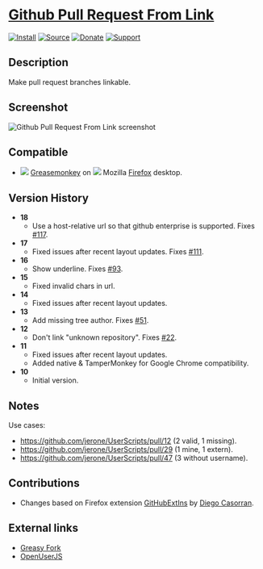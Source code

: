 # [Github Pull Request From Link](https://github.com/jerone/UserScripts/tree/master/Github_Pull_Request_From)

[![Install](https://raw.github.com/jerone/UserScripts/master/_resources/Install-button.png)](https://github.com/jerone/UserScripts/raw/master/Github_Pull_Request_From/Github_Pull_Request_From.user.js)
[![Source](https://raw.github.com/jerone/UserScripts/master/_resources/Source-button.png)](https://github.com/jerone/UserScripts/blob/master/Github_Pull_Request_From/Github_Pull_Request_From.user.js)
[![Donate](https://raw.github.com/jerone/UserScripts/master/_resources/Donate-button.png)](https://www.paypal.com/cgi-bin/webscr?cmd=_s-xclick&hosted_button_id=VCYMHWQ7ZMBKW)
[![Support](https://raw.github.com/jerone/UserScripts/master/_resources/Support-button.png)](https://github.com/jerone/UserScripts/issues)


## Description

Make pull request branches linkable.


## Screenshot

![Github Pull Request From Link screenshot](https://github.com/jerone/UserScripts/raw/master/Github_Pull_Request_From/screenshot.jpg)


## Compatible

*   ![](https://raw.github.com/jerone/UserScripts/master/_resources/Greasemonkey.png) [Greasemonkey](https://addons.mozilla.org/firefox/addon/greasemonkey/) on ![](https://raw.github.com/jerone/UserScripts/master/_resources/Firefox.png) Mozilla [Firefox](http://www.mozilla.org/en-US/firefox/fx/#desktop) desktop.


## Version History

*   **18**
    *   Use a host-relative url so that github enterprise is supported. Fixes [#117](https://github.com/jerone/UserScripts/issues/117).
*   **17**
    *   Fixed issues after recent layout updates. Fixes [#111](https://github.com/jerone/UserScripts/issues/111).
*   **16**
    *   Show underline. Fixes [#93](https://github.com/jerone/UserScripts/issues/93).
*   **15**
    *   Fixed invalid chars in url.
*   **14**
    *   Fixed issues after recent layout updates.
*   **13**
    *   Add missing tree author. Fixes [#51](https://github.com/jerone/UserScripts/issues/51).
*   **12**
    *   Don't link "unknown repository". Fixes [#22](https://github.com/jerone/UserScripts/issues/22).
*   **11**
    *   Fixed issues after recent layout updates.
    *   Added native & TamperMonkey for Google Chrome compatibility.
*   **10**
    *   Initial version.


## Notes

Use cases:

*   <https://github.com/jerone/UserScripts/pull/12> (2 valid, 1 missing).
*   <https://github.com/jerone/UserScripts/pull/29> (1 mine, 1 extern).
*   <https://github.com/jerone/UserScripts/pull/47> (3 without username).


## Contributions

*   Changes based on Firefox extension [GitHubExtIns](https://github.com/diegocr/GitHubExtIns) by [Diego Casorran](https://github.com/diegocr).


## External links

*   [Greasy Fork](https://greasyfork.org/scripts/64-github-pull-request-from-link)
*   [OpenUserJS](https://openuserjs.org/scripts/jerone/Github_Pull_Request_From_Link)
